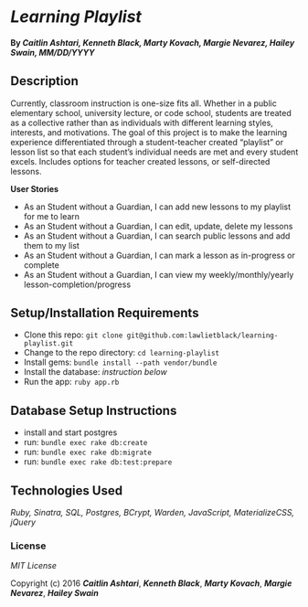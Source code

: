 # _Learning Playlist_

#### By _**Caitlin Ashtari, Kenneth Black, Marty Kovach, Margie Nevarez, Hailey Swain**, MM/DD/YYYY_

## Description

Currently, classroom instruction is one-size fits all. Whether in a public elementary school, university lecture, or code school, students are treated as a collective rather than as individuals with different learning styles, interests, and motivations. The goal of this project is to make the learning experience differentiated through a student-teacher created “playlist” or lesson list so that each student’s individual needs are met and every student excels. Includes options for teacher created lessons, or self-directed lessons. 


**User Stories**

* As an Student without a Guardian, I can add new lessons to my playlist for me to learn
* As an Student without a Guardian, I can edit, update, delete my lessons
* As an Student without a Guardian, I can search public lessons and add them to my list
* As an Student without a Guardian, I can mark a lesson as in-progress or complete
* As an Student without a Guardian, I can view my weekly/monthly/yearly lesson-completion/progress


## Setup/Installation Requirements

* Clone this repo: `git clone git@github.com:lawlietblack/learning-playlist.git`
* Change to the repo directory: `cd learning-playlist`
* Install gems: `bundle install --path vendor/bundle`
* Install the database: *instruction below*
* Run the app: `ruby app.rb`

## Database Setup Instructions

* install and start postgres
* run: `bundle exec rake db:create`
* run: `bundle exec rake db:migrate`
* run: `bundle exec rake db:test:prepare`

## Technologies Used

_Ruby, Sinatra, SQL, Postgres, BCrypt, Warden, JavaScript, MaterializeCSS, jQuery_

### License

*MIT License*

Copyright (c) 2016 **_Caitlin Ashtari_**, **_Kenneth Black_**, **_Marty Kovach_**, **_Margie Nevarez_**, **_Hailey Swain_**

